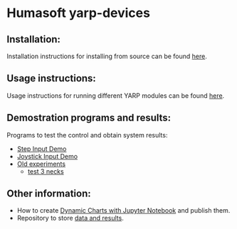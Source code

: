 # Humasoft yarp-devices

## Installation:

Installation instructions for installing from source can be found [here](doc/yarp-devices-install.md).

## Usage instructions:

Usage instructions for running different YARP modules can be found [here](doc/yarp-device-usage.md).

## Demostration programs and results:
Programs to test the control and obtain system results:
* [Step Input Demo](https://github.com/HUMASoft/yarp-devices/blob/develop/programs/README.md#1-step-input-demo)
* [Joystick Input Demo](https://github.com/HUMASoft/yarp-devices/blob/develop/programs/README.md#2-joystick-input-demo)
* [Old experiments](https://github.com/HUMASoft/yarp-devices/blob/develop/programs/README.md#old-experiments-and-results)
   - [test 3 necks](https://github.com/HUMASoft/yarp-devices/blob/develop/programs/README.md#test-3-necks)


## Other information:

* How to create [Dynamic Charts with Jupyter Notebook](https://github.com/HUMASoft/yarp-devices/blob/develop/doc/graphics-guide.md) and publish them.
* Repository to store [data and results](https://github.com/HUMASoft/Data-and-Results).
